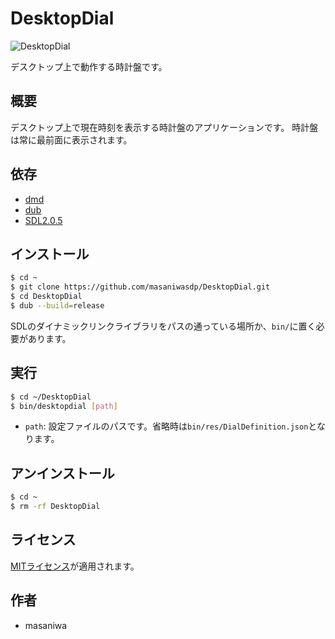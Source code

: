 DesktopDial
===

![DesktopDial](https://github.com/masaniwasdp/Screenshots/blob/master/DesktopDial.png)

デスクトップ上で動作する時計盤です。

## 概要
デスクトップ上で現在時刻を表示する時計盤のアプリケーションです。
時計盤は常に最前面に表示されます。

## 依存
+ [dmd](https://dlang.org/download.html#dmd)
+ [dub](https://code.dlang.org)
+ [SDL2.0.5](https://www.libsdl.org)

## インストール

``` bash
$ cd ~
$ git clone https://github.com/masaniwasdp/DesktopDial.git
$ cd DesktopDial
$ dub --build=release
```

SDLのダイナミックリンクライブラリをパスの通っている場所か、`bin/`に置く必要があります。

## 実行

``` bash
$ cd ~/DesktopDial
$ bin/desktopdial [path]
```

+ `path`: 設定ファイルのパスです。省略時は`bin/res/DialDefinition.json`となります。

## アンインストール

``` bash
$ cd ~
$ rm -rf DesktopDial
```

## ライセンス
[MITライセンス](https://github.com/masaniwasdp/DesktopDial/blob/master/Licence.txt)が適用されます。

## 作者
+ masaniwa
